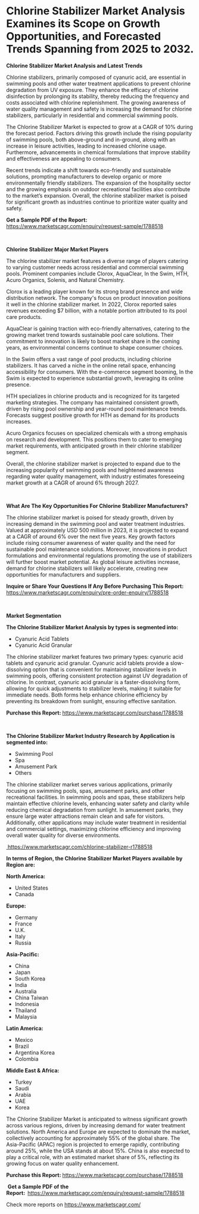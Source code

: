 <p><h1>Chlorine Stabilizer Market Analysis Examines its Scope on Growth Opportunities, and Forecasted Trends Spanning from 2025 to 2032.</h1></p><p><strong>Chlorine Stabilizer Market Analysis and Latest Trends</strong></p>
<p><p>Chlorine stabilizers, primarily composed of cyanuric acid, are essential in swimming pools and other water treatment applications to prevent chlorine degradation from UV exposure. They enhance the efficacy of chlorine disinfection by prolonging its stability, thereby reducing the frequency and costs associated with chlorine replenishment. The growing awareness of water quality management and safety is increasing the demand for chlorine stabilizers, particularly in residential and commercial swimming pools.</p><p>The Chlorine Stabilizer Market is expected to grow at a CAGR of 10% during the forecast period. Factors driving this growth include the rising popularity of swimming pools, both above-ground and in-ground, along with an increase in leisure activities, leading to increased chlorine usage. Furthermore, advancements in chemical formulations that improve stability and effectiveness are appealing to consumers.</p><p>Recent trends indicate a shift towards eco-friendly and sustainable solutions, prompting manufacturers to develop organic or more environmentally friendly stabilizers. The expansion of the hospitality sector and the growing emphasis on outdoor recreational facilities also contribute to the market’s expansion. Overall, the chlorine stabilizer market is poised for significant growth as industries continue to prioritize water quality and safety.</p></p>
<p><strong>Get a Sample PDF of the Report:&nbsp;</strong> <a href="https://www.marketscagr.com/enquiry/request-sample/1788518?utm_campaign=3562&utm_medium=2&utm_source=Github&utm_content=ia&utm_term=01042025&utm_id=chlorine-stabilizer">https://www.marketscagr.com/enquiry/request-sample/1788518</a></p>
<p>&nbsp;</p>
<p><strong>Chlorine Stabilizer Major Market Players</strong></p>
<p><p>The chlorine stabilizer market features a diverse range of players catering to varying customer needs across residential and commercial swimming pools. Prominent companies include Clorox, AquaClear, In the Swim, HTH, Acuro Organics, Solenis, and Natural Chemistry.</p><p>Clorox is a leading player known for its strong brand presence and wide distribution network. The company's focus on product innovation positions it well in the chlorine stabilizer market. In 2022, Clorox reported sales revenues exceeding $7 billion, with a notable portion attributed to its pool care products.</p><p>AquaClear is gaining traction with eco-friendly alternatives, catering to the growing market trend towards sustainable pool care solutions. Their commitment to innovation is likely to boost market share in the coming years, as environmental concerns continue to shape consumer choices.</p><p>In the Swim offers a vast range of pool products, including chlorine stabilizers. It has carved a niche in the online retail space, enhancing accessibility for consumers. With the e-commerce segment booming, In the Swim is expected to experience substantial growth, leveraging its online presence.</p><p>HTH specializes in chlorine products and is recognized for its targeted marketing strategies. The company has maintained consistent growth, driven by rising pool ownership and year-round pool maintenance trends. Forecasts suggest positive growth for HTH as demand for its products increases.</p><p>Acuro Organics focuses on specialized chemicals with a strong emphasis on research and development. This positions them to cater to emerging market requirements, with anticipated growth in their chlorine stabilizer segment.</p><p>Overall, the chlorine stabilizer market is projected to expand due to the increasing popularity of swimming pools and heightened awareness regarding water quality management, with industry estimates foreseeing market growth at a CAGR of around 6% through 2027.</p></p>
<p>&nbsp;</p>
<p><strong>What Are The Key Opportunities For Chlorine Stabilizer Manufacturers?</strong></p>
<p><p>The chlorine stabilizer market is poised for steady growth, driven by increasing demand in the swimming pool and water treatment industries. Valued at approximately USD 500 million in 2023, it is projected to expand at a CAGR of around 6% over the next five years. Key growth factors include rising consumer awareness of water quality and the need for sustainable pool maintenance solutions. Moreover, innovations in product formulations and environmental regulations promoting the use of stabilizers will further boost market potential. As global leisure activities increase, demand for chlorine stabilizers will likely accelerate, creating new opportunities for manufacturers and suppliers.</p></p>
<p><strong>Inquire or Share Your Questions If Any Before Purchasing This Report:</strong> <a href="https://www.marketscagr.com/enquiry/pre-order-enquiry/1788518?utm_campaign=3562&utm_medium=2&utm_source=Github&utm_content=ia&utm_term=01042025&utm_id=chlorine-stabilizer">https://www.marketscagr.com/enquiry/pre-order-enquiry/1788518</a></p>
<p>&nbsp;</p>
<p><strong>Market Segmentation</strong></p>
<p><strong>The Chlorine Stabilizer Market Analysis by types is segmented into:</strong></p>
<p><ul><li>Cyanuric Acid Tablets</li><li>Cyanuric Acid Granular</li></ul></p>
<p><p>The chlorine stabilizer market features two primary types: cyanuric acid tablets and cyanuric acid granular. Cyanuric acid tablets provide a slow-dissolving option that is convenient for maintaining stabilizer levels in swimming pools, offering consistent protection against UV degradation of chlorine. In contrast, cyanuric acid granular is a faster-dissolving form, allowing for quick adjustments to stabilizer levels, making it suitable for immediate needs. Both forms help enhance chlorine efficiency by preventing its breakdown from sunlight, ensuring effective sanitation.</p></p>
<p><strong>Purchase this Report:&nbsp;</strong><a href="https://www.marketscagr.com/purchase/1788518?utm_campaign=3562&utm_medium=2&utm_source=Github&utm_content=ia&utm_term=01042025&utm_id=chlorine-stabilizer">https://www.marketscagr.com/purchase/1788518</a></p>
<p>&nbsp;</p>
<p><strong>The Chlorine Stabilizer Market Industry Research by Application is segmented into:</strong></p>
<p><ul><li>Swimming Pool</li><li>Spa</li><li>Amusement Park</li><li>Others</li></ul></p>
<p><p>The chlorine stabilizer market serves various applications, primarily focusing on swimming pools, spas, amusement parks, and other recreational facilities. In swimming pools and spas, these stabilizers help maintain effective chlorine levels, enhancing water safety and clarity while reducing chemical degradation from sunlight. In amusement parks, they ensure large water attractions remain clean and safe for visitors. Additionally, other applications may include water treatment in residential and commercial settings, maximizing chlorine efficiency and improving overall water quality for diverse environments.</p></p>
<p><a href="https://www.marketscagr.com/chlorine-stabilizer-r1788518?utm_campaign=3562&utm_medium=2&utm_source=Github&utm_content=ia&utm_term=01042025&utm_id=chlorine-stabilizer">&nbsp;https://www.marketscagr.com/chlorine-stabilizer-r1788518</a></p>
<p><strong>In terms of Region, the Chlorine Stabilizer Market Players available by Region are:</strong></p>
<p>
    <p> <strong> North America: </strong>
        <ul>
            <li>United States</li>
            <li>Canada</li>
        </ul>
        </p> 
    <p> <strong> Europe: </strong>
        <ul>
            <li>Germany</li>
            <li>France</li>
            <li>U.K.</li>
            <li>Italy</li>
            <li>Russia</li>
        </ul>
        </p> 
    <p> <strong> Asia-Pacific: </strong>
        <ul>
            <li>China</li>
            <li>Japan</li>
            <li>South Korea</li>
            <li>India</li>
            <li>Australia</li>
            <li>China Taiwan</li>
            <li>Indonesia</li>
            <li>Thailand</li>
            <li>Malaysia</li>
        </ul>
        </p> 
    <p> <strong> Latin America: </strong>
        <ul>
            <li>Mexico</li>
            <li>Brazil</li>
            <li>Argentina Korea</li>
            <li>Colombia</li>
        </ul>
        </p> 
    <p> <strong> Middle East & Africa: </strong>
        <ul>
            <li>Turkey</li>
            <li>Saudi</li>
            <li>Arabia</li>
            <li>UAE</li>
            <li>Korea</li>
        </ul>
    </p>
    </p>
<p><p>The Chlorine Stabilizer Market is anticipated to witness significant growth across various regions, driven by increasing demand for water treatment solutions. North America and Europe are expected to dominate the market, collectively accounting for approximately 55% of the global share. The Asia-Pacific (APAC) region is projected to emerge rapidly, contributing around 25%, while the USA stands at about 15%. China is also expected to play a critical role, with an estimated market share of 5%, reflecting its growing focus on water quality enhancement.</p></p>
<p><strong>Purchase this Report: </strong><a href="https://www.marketscagr.com/purchase/1788518?utm_campaign=3562&utm_medium=2&utm_source=Github&utm_content=ia&utm_term=01042025&utm_id=chlorine-stabilizer">https://www.marketscagr.com/purchase/1788518</a></p>
<p>&nbsp;<strong>Get a Sample PDF of the Report:&nbsp;&nbsp;</strong><a href="https://www.marketscagr.com/enquiry/request-sample/1788518?utm_campaign=3562&utm_medium=2&utm_source=Github&utm_content=ia&utm_term=01042025&utm_id=chlorine-stabilizer">https://www.marketscagr.com/enquiry/request-sample/1788518</a></p>
<p><strong></strong></p>
<p>Check more reports on <a href="https://www.marketscagr.com/?utm_campaign=3562&utm_medium=2&utm_source=Github&utm_content=ia&utm_term=01042025&utm_id=chlorine-stabilizer">https://www.marketscagr.com/</a></p>